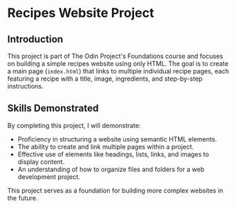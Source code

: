 # Recipes Website Project

## Introduction
This project is part of The Odin Project's Foundations course and focuses on building a simple recipes website using only HTML. The goal is to create a main page (`index.html`) that links to multiple individual recipe pages, each featuring a recipe with a title, image, ingredients, and step-by-step instructions.

## Skills Demonstrated
By completing this project, I will demonstrate:
- Proficiency in structuring a website using semantic HTML elements.
- The ability to create and link multiple pages within a project.
- Effective use of elements like headings, lists, links, and images to display content.
- An understanding of how to organize files and folders for a web development project.

This project serves as a foundation for building more complex websites in the future.
